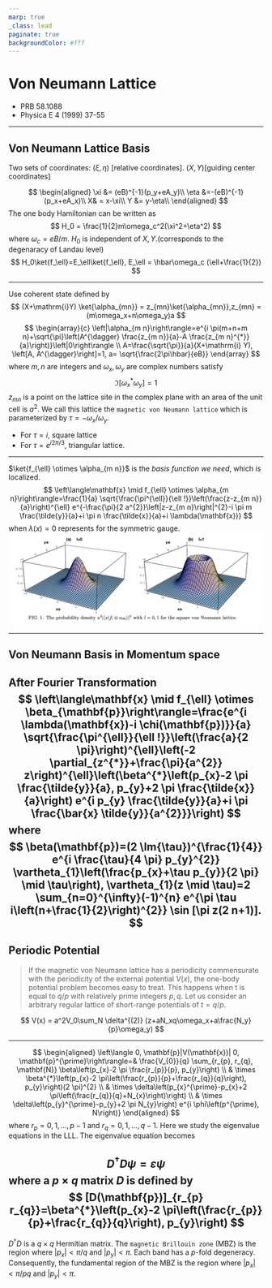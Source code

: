 ```yaml
---
marp: true
_class: lead
paginate: true
backgroundColor: #fff
---
```


# Von Neumann Lattice
- PRB 58.1088
- Physica E 4 (1999) 37-55
---

## Von Neumann Lattice Basis

Two sets of coordinates: $(\xi, \eta)$ [relative coordinates]. $(X,Y)$[guiding center coordinates]

$$
\begin{aligned}
\xi &= (eB)^{-1}(p_y+eA_y)\\
\eta &=-(eB)^{-1}(p_x+eA_x)\\
X& = x-\xi\\
Y &= y-\eta\\
\end{aligned}
$$
The one body Hamiltonian can be written as
$$
H_0 = \frac{1}{2}m\omega_c^2(\xi^2+\eta^2)
$$
where $\omega_c=eB/m$. $H_0$ is independent of $X, Y$.(corresponds to the degenaracy of Landau level)
$$
H_0\ket{f_\ell}=E_\ell\ket{f_\ell}, E_\ell = \hbar\omega_c (\ell+\frac{1}{2})
$$


---
Use coherent state defined by 
$$
(X+\mathrm{i}Y) \ket{\alpha_{mn}} = z_{mn}\ket{\alpha_{mn}},z_{mn} = (m\omega_x+n\omega_y)a
$$
$$
\begin{array}{c}
\left|\alpha_{m n}\right\rangle=e^{i \pi(m+n+m n)+\sqrt{\pi}\left(A^{\dagger} \frac{z_{m n}}{a}-A \frac{z_{m n}^{*}}{a}\right)}\left|0\right\rangle \\
A=\frac{\sqrt{\pi}}{a}(X+\mathrm{i} Y), \left[A, A^{\dagger}\right]=1, a= \sqrt{\frac{2\pi\hbar}{eB}}
\end{array}
$$
where $m,n$ are integers and $\omega_x, \omega_y$ are complex numbers satisfy
$$
\Im[\omega_x^*\omega_y] =1
$$
$z_{mn}$ is a point on the lattice site in the complex plane with an area of the unit cell is $a^2$. We call this lattice the `magnetic von Neumann lattice` which is parameterized by $\tau = -\omega_x/\omega_y$.

- For $\tau = i$, square lattice
- For $\tau = e^{i2\pi/3}$, triangular lattice.



---
$\ket{f_{\ell} \otimes \alpha_{m n}}$ is the *basis function we need*, which is localized.
$$
\left\langle\mathbf{x} \mid f_{\ell} \otimes \alpha_{m n}\right\rangle=\frac{1}{a} \sqrt{\frac{\pi^{\ell}}{\ell !}}\left(\frac{z-z_{m n}}{a}\right)^{\ell} e^{-\frac{\pi}{2 a^{2}}\left|z-z_{m n}\right|^{2}-i \pi m \frac{\tilde{y}}{a}+i \pi n \frac{\tilde{x}}{a}+i \lambda(\mathbf{x})}
$$
when $\lambda(x)=0$ represents for the symmetric gauge.
![](1.png)

---

## Von Neumann Basis in Momentum space
After Fourier Transformation
$$
\left\langle\mathbf{x} \mid f_{\ell} \otimes \beta_{\mathbf{p}}\right\rangle=\frac{e^{i \lambda(\mathbf{x})-i \chi(\mathbf{p})}}{a} \sqrt{\frac{\pi^{\ell}}{\ell !}}\left(\frac{a}{2 \pi}\right)^{\ell}\left(-2 \partial_{z^{*}}+\frac{\pi}{a^{2}} z\right)^{\ell}\left(\beta^{*}\left(p_{x}-2 \pi \frac{\tilde{y}}{a}, p_{y}+2 \pi \frac{\tilde{x}}{a}\right) e^{i p_{y} \frac{\tilde{y}}{a}+i \pi \frac{\bar{x} \tilde{y}}{a^{2}}}\right)
$$
where
$$
\beta(\mathbf{p})=(2 \Im{\tau})^{\frac{1}{4}} e^{i \frac{\tau}{4 \pi} p_{y}^{2}} \vartheta_{1}\left(\frac{p_{x}+\tau p_{y}}{2 \pi} \mid \tau\right),
\vartheta_{1}(z \mid \tau)=2 \sum_{n=0}^{\infty}(-1)^{n} e^{\pi \tau i\left(n+\frac{1}{2}\right)^{2}} \sin [\pi z(2 n+1)].
$$
---


## Periodic Potential

>If the magnetic von Neumann lattice has a periodicity commensurate with the periodicity of the external potential $V(x)$, the one-body potential problem becomes easy to treat. This happens when t is equal to $q/p$ with relatively prime integers $p,q$. Let us consider an arbitrary regular lattice of short-range potentials of $t=q/p$.

$$
V(x) = a^2V_0\sum_N \delta^{(2)} (z+aN_xq\omega_x+a\frac{N_y}{p}\omega_y)
$$

---
$$
\begin{aligned}
\left\langle 0, \mathbf{p}|V(\mathbf{x})| 0, \mathbf{p}^{\prime}\right\rangle=& \frac{V_{0}}{q} \sum_{r_{p}, r_{q}, \mathbf{N}} \beta\left(p_{x}-2 \pi \frac{r_{p}}{p}, p_{y}\right) \\
& \times \beta^{*}\left(p_{x}-2 \pi\left(\frac{r_{p}}{p}+\frac{r_{q}}{q}\right), p_{y}\right)(2 \pi)^{2} \\
& \times \delta\left(p_{x}^{\prime}-p_{x}+2 \pi\left(\frac{r_{q}}{q}+N_{x}\right)\right) \\
& \times \delta\left(p_{y}^{\prime}-p_{y}+2 \pi N_{y}\right) e^{i \phi\left(p^{\prime}, N\right)}
\end{aligned}
$$
where $r_p=0,1, . . . ,p-1$ and $r_q=0,1, . . . ,q-1$. Here we study the eigenvalue equations in the LLL. The eigenvalue equation becomes

$$
D^\dagger D \psi = \varepsilon \psi
$$
where a  $p\times q$ matrix $D$ is defined by
$$
[D(\mathbf{p})]_{r_{p} r_{q}}=\beta^{*}\left(p_{x}-2 \pi\left(\frac{r_{p}}{p}+\frac{r_{q}}{q}\right), p_{y}\right)
$$
---

$D^\dagger D$ is a $q\times q$ Hermitian matrix. The `magnetic Brillouin zone` (MBZ) is the region where $|p_x| < \pi/q$ and $|p_y|<\pi$. Each band has a $p$-fold degeneracy. Consequently, the fundamental region of the MBZ is the region where $|p_x| < \pi/pq$ and $|p_y|<\pi$.
